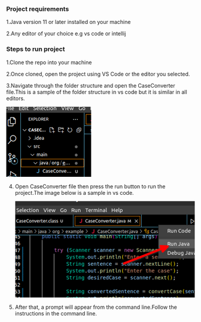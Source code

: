 
### Project requirements

1.Java version 11 or later installed on your machine 

2.Any editor of your choice e.g vs code or intellij

  ### Steps to run project

 1.Clone the repo into your machine

 2.Once cloned, open the project using VS Code or the editor you selected.

 3.Navigate through the folder structure and open the CaseConverter file.This is a sample of the folder structure in vs code but it is similar in all editors.
       
![img.png](img.png)

4. Open CaseConverter file then press the run button to run the project.The image below is a sample in vs code.

    ![img_1.png](img_1.png)

  
5. After that, a prompt will appear from the command line.Follow the instructions in the command line.

  
